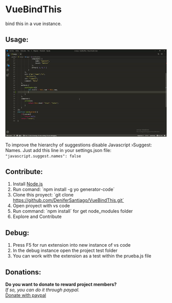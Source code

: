 # VueBindThis

bind this in a vue instance.

## Usage:

![Usage](images/usagedemonstration.gif)

To improve the hierarchy of suggestions disable Javascript ›Suggest: Names. Just add this line in your settings.json file:
`"javascript.suggest.names": false`
## Contribute:

1. Install [Node.js](https://nodejs.org/en/)
2. Run comand: ´npm install -g yo generator-code´
3. Clone this proyect: ´git clone https://github.com/DeniferSantiago/VueBindThis.git´
4. Open proyect with vs code
5. Run command: ´npm install´ for get node_modules folder
6. Explore and Contribute
  
## Debug:

1. Press F5 for run extension into new instance of vs code
2. In the debug instance open the project test folder
3. You can work with the extension as a test within the prueba.js file

## Donations:

**Do you want to donate to reward project members?**  
*If so, you can do it through paypal.*  
[Donate with paypal](https://paypal.me/paycreatech?locale.x=es_XC)
